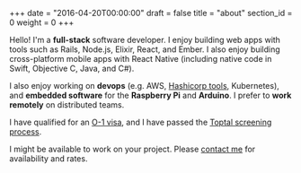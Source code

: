 +++
date = "2016-04-20T00:00:00"
draft = false
title = "about"
section_id = 0
weight = 0
+++

Hello! I'm a **full-stack** software developer. I enjoy building web apps with tools such as Rails, Node.js, Elixir, React, and Ember. I also enjoy building cross-platform mobile apps with React Native (including native code in Swift, Objective C, Java, and C#).

I also enjoy working on **devops** (e.g. AWS, [Hashicorp tools](https://www.hashicorp.com/), Kubernetes), and **embedded software** for the **Raspberry Pi** and **Arduino**. I prefer to **work remotely** on distributed teams.

I have qualified for an <a href="https://www.uscis.gov/working-united-states/temporary-workers/o-1-visa-individuals-extraordinary-ability-or-achievement" target="_blank">O-1 visa</a>, and I have passed the <a href="https://www.toptal.com/top-3-percent" target="_blank">Toptal screening process</a>.

I might be available to work on your project. Please [contact me](#contact) for availability and rates.
